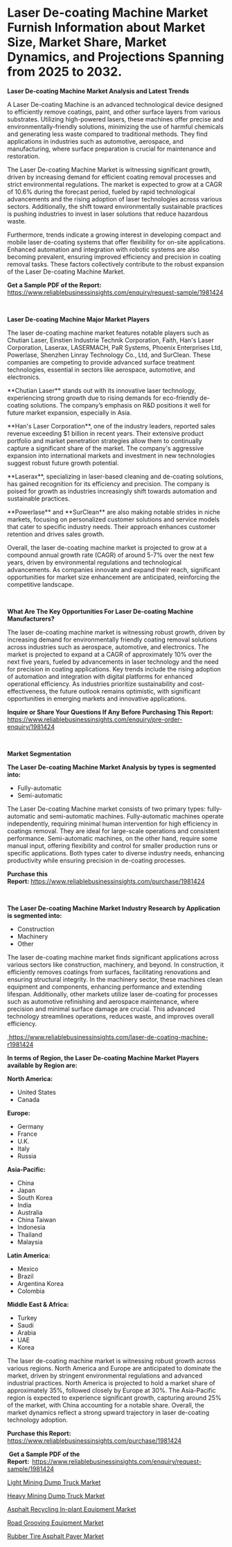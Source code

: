 <p><h1>Laser De-coating Machine Market Furnish Information about Market Size, Market Share, Market Dynamics, and Projections Spanning from 2025 to 2032.</h1></p><p><strong>Laser De-coating Machine Market Analysis and Latest Trends</strong></p>
<p><p>A Laser De-coating Machine is an advanced technological device designed to efficiently remove coatings, paint, and other surface layers from various substrates. Utilizing high-powered lasers, these machines offer precise and environmentally-friendly solutions, minimizing the use of harmful chemicals and generating less waste compared to traditional methods. They find applications in industries such as automotive, aerospace, and manufacturing, where surface preparation is crucial for maintenance and restoration.</p><p>The Laser De-coating Machine Market is witnessing significant growth, driven by increasing demand for efficient coating removal processes and strict environmental regulations. The market is expected to grow at a CAGR of 10.6% during the forecast period, fueled by rapid technological advancements and the rising adoption of laser technologies across various sectors. Additionally, the shift toward environmentally sustainable practices is pushing industries to invest in laser solutions that reduce hazardous waste. </p><p>Furthermore, trends indicate a growing interest in developing compact and mobile laser de-coating systems that offer flexibility for on-site applications. Enhanced automation and integration with robotic systems are also becoming prevalent, ensuring improved efficiency and precision in coating removal tasks. These factors collectively contribute to the robust expansion of the Laser De-coating Machine Market.</p></p>
<p><strong>Get a Sample PDF of the Report:&nbsp;</strong> <a href="https://www.reliablebusinessinsights.com/enquiry/request-sample/1981424?utm_campaign=1138&utm_medium=2&utm_source=Github&utm_content=ia&utm_term=02032025&utm_id=laser-de-coating-machine">https://www.reliablebusinessinsights.com/enquiry/request-sample/1981424</a></p>
<p>&nbsp;</p>
<p><strong>Laser De-coating Machine Major Market Players</strong></p>
<p><p>The laser de-coating machine market features notable players such as Chutian Laser, Einstien Industrie Technik Corporation, Faith, Han's Laser Corporation, Laserax, LASERMACH, PaR Systems, Phoenix Enterprises Ltd, Powerlase, Shenzhen Linray Technology Co., Ltd, and SurClean. These companies are competing to provide advanced surface treatment technologies, essential in sectors like aerospace, automotive, and electronics.</p><p>**Chutian Laser** stands out with its innovative laser technology, experiencing strong growth due to rising demands for eco-friendly de-coating solutions. The company’s emphasis on R&D positions it well for future market expansion, especially in Asia.</p><p>**Han's Laser Corporation**, one of the industry leaders, reported sales revenue exceeding $1 billion in recent years. Their extensive product portfolio and market penetration strategies allow them to continually capture a significant share of the market. The company's aggressive expansion into international markets and investment in new technologies suggest robust future growth potential.</p><p>**Laserax**, specializing in laser-based cleaning and de-coating solutions, has gained recognition for its efficiency and precision. The company is poised for growth as industries increasingly shift towards automation and sustainable practices.</p><p>**Powerlase** and **SurClean** are also making notable strides in niche markets, focusing on personalized customer solutions and service models that cater to specific industry needs. Their approach enhances customer retention and drives sales growth.</p><p>Overall, the laser de-coating machine market is projected to grow at a compound annual growth rate (CAGR) of around 5-7% over the next few years, driven by environmental regulations and technological advancements. As companies innovate and expand their reach, significant opportunities for market size enhancement are anticipated, reinforcing the competitive landscape.</p></p>
<p>&nbsp;</p>
<p><strong>What Are The Key Opportunities For Laser De-coating Machine Manufacturers?</strong></p>
<p><p>The laser de-coating machine market is witnessing robust growth, driven by increasing demand for environmentally friendly coating removal solutions across industries such as aerospace, automotive, and electronics. The market is projected to expand at a CAGR of approximately 10% over the next five years, fueled by advancements in laser technology and the need for precision in coating applications. Key trends include the rising adoption of automation and integration with digital platforms for enhanced operational efficiency. As industries prioritize sustainability and cost-effectiveness, the future outlook remains optimistic, with significant opportunities in emerging markets and innovative applications.</p></p>
<p><strong>Inquire or Share Your Questions If Any Before Purchasing This Report:</strong> <a href="https://www.reliablebusinessinsights.com/enquiry/pre-order-enquiry/1981424?utm_campaign=1138&utm_medium=2&utm_source=Github&utm_content=ia&utm_term=02032025&utm_id=laser-de-coating-machine">https://www.reliablebusinessinsights.com/enquiry/pre-order-enquiry/1981424</a></p>
<p>&nbsp;</p>
<p><strong>Market Segmentation</strong></p>
<p><strong>The Laser De-coating Machine Market Analysis by types is segmented into:</strong></p>
<p><ul><li>Fully-automatic</li><li>Semi-automatic</li></ul></p>
<p><p>The Laser De-coating Machine market consists of two primary types: fully-automatic and semi-automatic machines. Fully-automatic machines operate independently, requiring minimal human intervention for high efficiency in coatings removal. They are ideal for large-scale operations and consistent performance. Semi-automatic machines, on the other hand, require some manual input, offering flexibility and control for smaller production runs or specific applications. Both types cater to diverse industry needs, enhancing productivity while ensuring precision in de-coating processes.</p></p>
<p><strong>Purchase this Report:&nbsp;</strong><a href="https://www.reliablebusinessinsights.com/purchase/1981424?utm_campaign=1138&utm_medium=2&utm_source=Github&utm_content=ia&utm_term=02032025&utm_id=laser-de-coating-machine">https://www.reliablebusinessinsights.com/purchase/1981424</a></p>
<p>&nbsp;</p>
<p><strong>The Laser De-coating Machine Market Industry Research by Application is segmented into:</strong></p>
<p><ul><li>Construction</li><li>Machinery</li><li>Other</li></ul></p>
<p><p>The laser de-coating machine market finds significant applications across various sectors like construction, machinery, and beyond. In construction, it efficiently removes coatings from surfaces, facilitating renovations and ensuring structural integrity. In the machinery sector, these machines clean equipment and components, enhancing performance and extending lifespan. Additionally, other markets utilize laser de-coating for processes such as automotive refinishing and aerospace maintenance, where precision and minimal surface damage are crucial. This advanced technology streamlines operations, reduces waste, and improves overall efficiency.</p></p>
<p><a href="https://www.reliablebusinessinsights.com/laser-de-coating-machine-r1981424?utm_campaign=1138&utm_medium=2&utm_source=Github&utm_content=ia&utm_term=02032025&utm_id=laser-de-coating-machine">&nbsp;https://www.reliablebusinessinsights.com/laser-de-coating-machine-r1981424</a></p>
<p><strong>In terms of Region, the Laser De-coating Machine Market Players available by Region are:</strong></p>
<p>
    <p> <strong> North America: </strong>
        <ul>
            <li>United States</li>
            <li>Canada</li>
        </ul>
        </p> 
    <p> <strong> Europe: </strong>
        <ul>
            <li>Germany</li>
            <li>France</li>
            <li>U.K.</li>
            <li>Italy</li>
            <li>Russia</li>
        </ul>
        </p> 
    <p> <strong> Asia-Pacific: </strong>
        <ul>
            <li>China</li>
            <li>Japan</li>
            <li>South Korea</li>
            <li>India</li>
            <li>Australia</li>
            <li>China Taiwan</li>
            <li>Indonesia</li>
            <li>Thailand</li>
            <li>Malaysia</li>
        </ul>
        </p> 
    <p> <strong> Latin America: </strong>
        <ul>
            <li>Mexico</li>
            <li>Brazil</li>
            <li>Argentina Korea</li>
            <li>Colombia</li>
        </ul>
        </p> 
    <p> <strong> Middle East & Africa: </strong>
        <ul>
            <li>Turkey</li>
            <li>Saudi</li>
            <li>Arabia</li>
            <li>UAE</li>
            <li>Korea</li>
        </ul>
    </p>
    </p>
<p><p>The laser de-coating machine market is witnessing robust growth across various regions. North America and Europe are anticipated to dominate the market, driven by stringent environmental regulations and advanced industrial practices. North America is projected to hold a market share of approximately 35%, followed closely by Europe at 30%. The Asia-Pacific region is expected to experience significant growth, capturing around 25% of the market, with China accounting for a notable share. Overall, the market dynamics reflect a strong upward trajectory in laser de-coating technology adoption.</p></p>
<p><strong>Purchase this Report: </strong><a href="https://www.reliablebusinessinsights.com/purchase/1981424?utm_campaign=1138&utm_medium=2&utm_source=Github&utm_content=ia&utm_term=02032025&utm_id=laser-de-coating-machine">https://www.reliablebusinessinsights.com/purchase/1981424</a></p>
<p>&nbsp;<strong>Get a Sample PDF of the Report:&nbsp;&nbsp;</strong><a href="https://www.reliablebusinessinsights.com/enquiry/request-sample/1981424?utm_campaign=1138&utm_medium=2&utm_source=Github&utm_content=ia&utm_term=02032025&utm_id=laser-de-coating-machine">https://www.reliablebusinessinsights.com/enquiry/request-sample/1981424</a></p>
<p><strong></strong></p>
<p><p><a href="https://github.com/thanenegenqa/Market-Research-Report-List-1/blob/main/light-mining-dump-truck-market.md?utm_campaign=1138&utm_medium=2&utm_source=Github&utm_content=ia&utm_term=02032025&utm_id=laser-de-coating-machine">Light Mining Dump Truck Market</a></p><p><a href="https://github.com/lelkohydesyj/Market-Research-Report-List-1/blob/main/heavy-mining-dump-truck-market.md?utm_campaign=1138&utm_medium=2&utm_source=Github&utm_content=ia&utm_term=02032025&utm_id=laser-de-coating-machine">Heavy Mining Dump Truck Market</a></p><p><a href="https://github.com/cachaskluwe/Market-Research-Report-List-1/blob/main/asphalt-recycling-in-plant-equipment-market.md?utm_campaign=1138&utm_medium=2&utm_source=Github&utm_content=ia&utm_term=02032025&utm_id=laser-de-coating-machine">Asphalt Recycling In-plant Equipment Market</a></p><p><a href="https://github.com/jenevycachat/Market-Research-Report-List-1/blob/main/road-grooving-equipment-market.md?utm_campaign=1138&utm_medium=2&utm_source=Github&utm_content=ia&utm_term=02032025&utm_id=laser-de-coating-machine">Road Grooving Equipment Market</a></p><p><a href="https://github.com/mehakmiamid1/Market-Research-Report-List-1/blob/main/rubber-tire-asphalt-paver-market.md?utm_campaign=1138&utm_medium=2&utm_source=Github&utm_content=ia&utm_term=02032025&utm_id=laser-de-coating-machine">Rubber Tire Asphalt Paver Market</a></p></p>